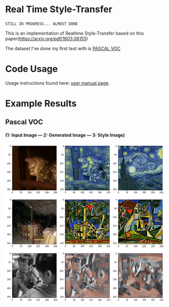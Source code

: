 # Real Time Style-Transfer
`STILL IN PROGRESS... ALMOST DONE`

This is an implementation of Realtime Style-Transfer based on this paper(https://arxiv.org/pdf/1603.08155)

The dataset I've done my first test with is [PASCAL VOC](http://pjreddie.com/media/files/VOCtrainval_06-Nov-2007.tar)

# Code Usage

Usage instructions found here: [user manual page](USAGE.md).

# Example Results
## Pascal VOC
#### (1: Input Image  — 2: Generated Image — 3: Style Image)
![](examples/example.png)
